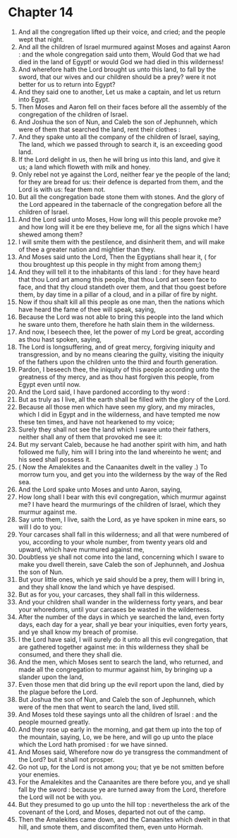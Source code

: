 # Chapter 14

1. And all the congregation lifted up their voice, and cried; and the people wept that night.
2. And all the children of Israel murmured against Moses and against Aaron : and the whole congregation said unto them, Would God that we had died in the land of Egypt! or would God we had died in this wilderness!
3. And wherefore hath the Lord brought us unto this land, to fall by the sword, that our wives and our children should be a prey? were it not better for us to return into Egypt?
4. And they said one to another, Let us make a captain, and let us return into Egypt.
5. Then Moses and Aaron fell on their faces before all the assembly of the congregation of the children of Israel.
6. And Joshua the son of Nun, and Caleb the son of Jephunneh, which were of them that searched the land, rent their clothes :
7. And they spake unto all the company of the children of Israel, saying, The land, which we passed through to search it, is an exceeding good land.
8. If the Lord delight in us, then he will bring us into this land, and give it us; a land which floweth with milk and honey.
9. Only rebel not ye against the Lord, neither fear ye the people of the land; for they are bread for us: their defence is departed from them, and the Lord is with us: fear them not.
10. But all the congregation bade stone them with stones. And the glory of the Lord appeared in the tabernacle of the congregation before all the children of Israel.
11. And the Lord said unto Moses, How long will this people provoke me? and how long will it be ere they believe me, for all the signs which I have shewed among them?
12. I will smite them with the pestilence, and disinherit them, and will make of thee a greater nation and mightier than they.
13. And Moses said unto the Lord, Then the Egyptians shall hear it, ( for thou broughtest up this people in thy might from among them;)
14. And they will tell it to the inhabitants of this land : for they have heard that thou Lord art among this people, that thou Lord art seen face to face, and that thy cloud standeth over them, and that thou goest before them, by day time in a pillar of a cloud, and in a pillar of fire by night.
15. Now if thou shalt kill all this people as one man, then the nations which have heard the fame of thee will speak, saying,
16. Because the Lord was not able to bring this people into the land which he sware unto them, therefore he hath slain them in the wilderness.
17. And now, I beseech thee, let the power of my Lord be great, according as thou hast spoken, saying,
18. The Lord is longsuffering, and of great mercy, forgiving iniquity and transgression, and by no means clearing the guilty, visiting the iniquity of the fathers upon the children unto the third and fourth generation.
19. Pardon, I beseech thee, the iniquity of this people according unto the greatness of thy mercy, and as thou hast forgiven this people, from Egypt even until now.
20. And the Lord said, I have pardoned according to thy word :
21. But as truly as I live, all the earth shall be filled with the glory of the Lord.
22. Because all those men which have seen my glory, and my miracles, which I did in Egypt and in the wilderness, and have tempted me now these ten times, and have not hearkened to my voice;
23. Surely they shall not see the land which I sware unto their fathers, neither shall any of them that provoked me see it:
24. But my servant Caleb, because he had another spirit with him, and hath followed me fully, him will I bring into the land whereinto he went; and his seed shall possess it.
25. ( Now the Amalekites and the Canaanites dwelt in the valley .) To morrow turn you, and get you into the wilderness by the way of the Red sea.
26. And the Lord spake unto Moses and unto Aaron, saying,
27. How long shall I bear with this evil congregation, which murmur against me? I have heard the murmurings of the children of Israel, which they murmur against me.
28. Say unto them, I live, saith the Lord, as ye have spoken in mine ears, so will I do to you:
29. Your carcases shall fall in this wilderness; and all that were numbered of you, according to your whole number, from twenty years old and upward, which have murmured against me,
30. Doubtless ye shall not come into the land, concerning which I sware to make you dwell therein, save Caleb the son of Jephunneh, and Joshua the son of Nun.
31. But your little ones, which ye said should be a prey, them will I bring in, and they shall know the land which ye have despised.
32. But as for you, your carcases, they shall fall in this wilderness.
33. And your children shall wander in the wilderness forty years, and bear your whoredoms, until your carcases be wasted in the wilderness.
34. After the number of the days in which ye searched the land, even forty days, each day for a year, shall ye bear your iniquities, even forty years, and ye shall know my breach of promise.
35. I the Lord have said, I will surely do it unto all this evil congregation, that are gathered together against me: in this wilderness they shall be consumed, and there they shall die.
36. And the men, which Moses sent to search the land, who returned, and made all the congregation to murmur against him, by bringing up a slander upon the land,
37. Even those men that did bring up the evil report upon the land, died by the plague before the Lord.
38. But Joshua the son of Nun, and Caleb the son of Jephunneh, which were of the men that went to search the land, lived still.
39. And Moses told these sayings unto all the children of Israel : and the people mourned greatly.
40. And they rose up early in the morning, and gat them up into the top of the mountain, saying, Lo, we be here, and will go up unto the place which the Lord hath promised : for we have sinned.
41. And Moses said, Wherefore now do ye transgress the commandment of the Lord? but it shall not prosper.
42. Go not up, for the Lord is not among you; that ye be not smitten before your enemies.
43. For the Amalekites and the Canaanites are there before you, and ye shall fall by the sword : because ye are turned away from the Lord, therefore the Lord will not be with you.
44. But they presumed to go up unto the hill top : nevertheless the ark of the covenant of the Lord, and Moses, departed not out of the camp.
45. Then the Amalekites came down, and the Canaanites which dwelt in that hill, and smote them, and discomfited them, even unto Hormah.

